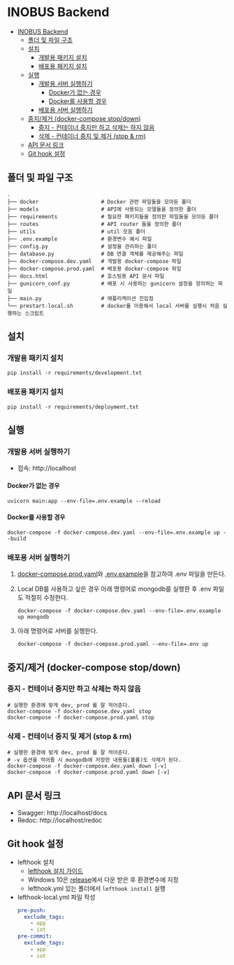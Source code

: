 # INOBUS Backend

- [INOBUS Backend](#inobus-backend)
  - [폴더 및 파일 구조](#폴더-및-파일-구조)
  - [설치](#설치)
    - [개발용 패키지 설치](#개발용-패키지-설치)
    - [배포용 패키지 설치](#배포용-패키지-설치)
  - [실행](#실행)
    - [개발용 서버 실행하기](#개발용-서버-실행하기)
      - [Docker가 없는 경우](#docker가-없는-경우)
      - [Docker를 사용할 경우](#docker를-사용할-경우)
    - [배포용 서버 실행하기](#배포용-서버-실행하기)
  - [중지/제거 (docker-compose stop/down)](#중지제거-docker-compose-stopdown)
    - [중지 - 컨테이너 중지만 하고 삭제는 하지 않음](#중지---컨테이너-중지만-하고-삭제는-하지-않음)
    - [삭제 - 컨테이너 중지 및 제거 (stop & rm)](#삭제---컨테이너-중지-및-제거-stop--rm)
  - [API 문서 링크](#api-문서-링크)
  - [Git hook 설정](#git-hook-설정)

## 폴더 및 파일 구조

```
.
├── docker                    # Docker 관련 파일들을 모아둔 폴더
├── models                    # API에 사용되는 모델들을 정의한 폴더
├── requirements              # 필요한 패키지들을 정의한 파일들을 모아둔 폴더
├── routes                    # API router 들을 정의한 폴더
├── utils                     # util 모음 폴더
├── .env.example              # 환경변수 예시 파일
├── config.py                 # 설정을 관리하는 폴더
├── database.py               # DB 연결 객체를 제공해주는 파일
├── docker-compose.dev.yaml   # 개발용 docker-compose 파일
├── docker-compose.prod.yaml  # 배포용 docker-compose 파일
├── docs.html                 # 호스팅용 API 문서 파일
├── gunicorn_conf.py          # 배포 시 사용하는 gunicorn 설정을 정의하는 파일
├── main.py                   # 애플리케이션 진입점
└── prestart-local.sh         # docker를 이용해서 local 서버를 실행시 처음 실행하는 스크립트
```

## 설치

### 개발용 패키지 설치

```shell
pip install -r requirements/development.txt
```

### 배포용 패키지 설치

```shell
pip install -r requirements/deployment.txt
```

## 실행

### 개발용 서버 실행하기

- 접속: http://localhost

#### Docker가 없는 경우

```shell
uvicorn main:app --env-file=.env.example --reload
```

#### Docker를 사용할 경우

```shell
docker-compose -f docker-compose.dev.yaml --env-file=.env.example up --build
```

### 배포용 서버 실행하기

1. [docker-compose.prod.yaml](./docker-compose.prod.yaml)와 [.env.example](.env.example)을 참고하여 .env 파일을 만든다.

2. Local DB를 사용하고 싶은 경우 아래 명령어로 mongodb를 실행한 후 .env 파일도 적절히 수정한다.
   ```shell
   docker-compose -f docker-compose.dev.yaml --env-file=.env.example up mongodb
   ```
3. 아래 명령어로 서버를 실행한다.
   ```shell
   docker-compose -f docker-compose.prod.yaml --env-file=.env up
   ```

## 중지/제거 (docker-compose stop/down)

### 중지 - 컨테이너 중지만 하고 삭제는 하지 않음

```shell
# 실행한 환경에 맞게 dev, prod 를 잘 적어준다.
docker-compose -f docker-compose.dev.yaml stop
docker-compose -f docker-compose.prod.yaml stop
```

### 삭제 - 컨테이너 중지 및 제거 (stop & rm)

```shell
# 실행한 환경에 맞게 dev, prod 를 잘 적어준다.
# -v 옵션을 적어줄 시 mongodb에 저장한 내용들(볼륨)도 삭제가 된다.
docker-compose -f docker-compose.dev.yaml down [-v]
docker-compose -f docker-compose.prod.yaml down [-v]
```

## API 문서 링크

- Swagger: http://localhost/docs
- Redoc: http://localhost/redoc

## Git hook 설정

- lefthook 설치
  - [lefthook 설치 가이드](https://github.com/Arkweid/lefthook/blob/master/docs/full_guide.md)
  - Windows 10은 [release](https://github.com/Arkweid/lefthook/releases)에서 다운 받은 후 환경변수에 지정
  - lefthook.yml 있는 폴더에서 `lefthook install` 실행
- lefthook-local.yml 파일 작성
  ```yml
  pre-push:
    exclude_tags:
      - app
      - iot
  pre-commit:
    exclude_tags:
      - app
      - iot
  ```
